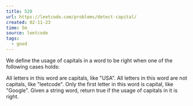 ```yaml
---
title: 520
url: https://leetcode.com/problems/detect-capital/
created: 02-11-23
time: 5m
source: leetcode
tags:
  - good
---
```


We define the usage of capitals in a word to be right when one of the following cases holds:

All letters in this word are capitals, like "USA".
All letters in this word are not capitals, like "leetcode".
Only the first letter in this word is capital, like "Google".
Given a string word, return true if the usage of capitals in it is right.